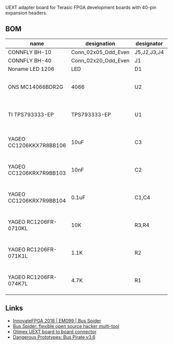 UEXT adapter board for Terasic FPGA development boards with 40-pin expansion headers.

## BOM

| name | designation | designator | quantity | supply | datasheets |
| ---  | ---         | ---        | ---      | ---    | ---        |
| CONNFLY BH-10 | Conn_02x05_Odd_Even | J5,J2,J3,J4 | 4 |  [electronshik.ru](https://www.electronshik.ru/item/CONNFLY/BH-10)<br /> | [pdf](https://static.chipdip.ru/lib/463/DOC002463525.pdf) |
| CONNFLY BH-40 | Conn_02x20_Odd_Even | J1 | 1 |  [electronshik.ru](https://www.electronshik.ru/item/CONNFLY/BH-40)<br /> | [pdf](https://static.chipdip.ru/lib/463/DOC002463525.pdf) |
| Noname LED 1206 | LED | D1 | 1 |  [chipster.ru](https://chipster.ru/catalog/components/optic/leds/smd-led/3029.html)<br /> | no pdf |
| ONS MC14066BDR2G | 4066 | U2 | 1 |  [electronshik.ru](https://www.electronshik.ru/item/ONS/MC14066BDR2G)<br /> [digikey.com](https://www.digikey.com/products/en?keywords=MC14066BDR2G)<br /> [mouser.com](https://mouser.com/Search/Refine.aspx?Keyword=MC14066BDR2G)<br /> [farnell.com](https://uk.farnell.com/search?st=MC14066BDR2G)<br /> | [pdf](https://www.onsemi.com/pub/Collateral/MC14066B-D.PDF) |
| TI TPS793333-EP | TPS793333-EP | U1 | 1 |  [electronshik.ru](https://www.electronshik.ru/item/TI/TPS79333DBVR)<br /> [digikey.com](https://www.digikey.com/products/en?keywords=TPS79333DBVR)<br /> [mouser.com](https://mouser.com/Search/Refine.aspx?Keyword=TPS79333DBVR)<br /> [farnell.com](https://uk.farnell.com/search?st=TPS79333DBVR)<br /> | [pdf](http://www.ti.com/lit/ds/symlink/tps793.pdf) |
| YAGEO CC1206KKX7R8BB106 | 10uF | C3 | 1 |  [electronshik.ru](https://www.electronshik.ru/item/YAG/CC1206KKX7R8BB106)<br /> [digikey.com](https://www.digikey.com/products/en?keywords=CC1206KKX7R8BB106)<br /> [mouser.com](https://mouser.com/Search/Refine.aspx?Keyword=CC1206KKX7R8BB106)<br /> [farnell.com](https://uk.farnell.com/search?st=CC1206KKX7R8BB106)<br /> | [pdf](http://www.yageo.com/exep/pages/download/literatures/ProductSelectionGuide_2018_Final.pdf#page=112) |
| YAGEO CC1206KRX7R9BB103 | 10nF | C2 | 1 |  [electronshik.ru](https://www.electronshik.ru/item/YAG/CC1206KRX7R9BB103)<br /> [digikey.com](https://www.digikey.com/products/en?keywords=CC1206KRX7R9BB103)<br /> [mouser.com](https://mouser.com/Search/Refine.aspx?Keyword=CC1206KRX7R9BB103)<br /> [farnell.com](https://uk.farnell.com/search?st=CC1206KRX7R9BB103)<br /> | [pdf](http://www.yageo.com/exep/pages/download/literatures/ProductSelectionGuide_2018_Final.pdf#page=112) |
| YAGEO CC1206KRX7R9BB104 | 0.1uF | C1,C4 | 2 |  [electronshik.ru](https://www.electronshik.ru/item/YAG/CC1206KRX7R9BB104)<br /> [digikey.com](https://www.digikey.com/products/en?keywords=CC1206KRX7R9BB104)<br /> [mouser.com](https://mouser.com/Search/Refine.aspx?Keyword=CC1206KRX7R9BB104)<br /> [farnell.com](https://uk.farnell.com/search?st=CC1206KRX7R9BB104)<br /> | [pdf](http://www.yageo.com/exep/pages/download/literatures/ProductSelectionGuide_2018_Final.pdf#page=112) |
| YAGEO RC1206FR-0710KL | 10K | R3,R4 | 2 |  [electronshik.ru](https://www.electronshik.ru/item/YAG/RC1206FR-0710KL)<br /> [digikey.com](https://www.digikey.com/products/en?keywords=RC1206FR-0710KL)<br /> [mouser.com](https://mouser.com/Search/Refine.aspx?Keyword=RC1206FR-0710KL)<br /> [farnell.com](https://uk.farnell.com/search?st=RC1206FR-0710KL)<br /> | [pdf](http://www.yageo.com/exep/pages/download/literatures/ProductSelectionGuide_2018_Final.pdf#page=8) |
| YAGEO RC1206FR-071K1L | 1.1K | R2 | 1 |  [electronshik.ru](https://www.electronshik.ru/item/YAG/RC1206FR-071K1L)<br /> [digikey.com](https://www.digikey.com/products/en?keywords=RC1206FR-071K1L)<br /> [mouser.com](https://mouser.com/Search/Refine.aspx?Keyword=RC1206FR-071K1L)<br /> [farnell.com](https://uk.farnell.com/search?st=RC1206FR-071K1L)<br /> | [pdf](http://www.yageo.com/exep/pages/download/literatures/ProductSelectionGuide_2018_Final.pdf#page=8) |
| YAGEO RC1206FR-074K7L | 4.7K | R1 | 1 |  [electronshik.ru](https://www.electronshik.ru/item/YAG/RC1206FR-074K7L)<br /> [digikey.com](https://www.digikey.com/products/en?keywords=RC1206FR-074K7L)<br /> [mouser.com](https://mouser.com/Search/Refine.aspx?Keyword=RC1206FR-074K7L)<br /> [farnell.com](https://uk.farnell.com/search?st=RC1206FR-074K7L)<br /> | [pdf](http://www.yageo.com/exep/pages/download/literatures/ProductSelectionGuide_2018_Final.pdf#page=8) |


## Links

* [InnovateFPGA 2018 | EM099 | Bus Spider](http://www.innovatefpga.com/cgi-bin/innovate/teams.pl?Id=EM099)
* [Bus Spider: flexible open source hacker multi-tool](https://github.com/miet-riscv-workgroup/de10-nano-bus-spider)
* [Olimex UEXT board to board connector](https://www.olimex.com/Products/Modules/UEXT/)
* [Dangerous Prototypes: Bus Pirate v3.6](http://dangerousprototypes.com/docs/Bus_Pirate_v3.6)
